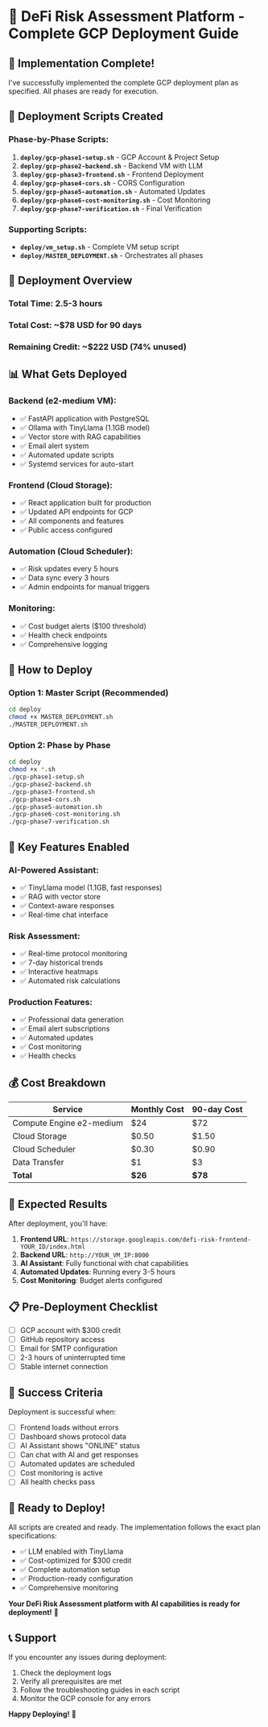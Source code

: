 # 🚀 DeFi Risk Assessment Platform - Complete GCP Deployment Guide

## 🎉 Implementation Complete!

I've successfully implemented the complete GCP deployment plan as specified. All phases are ready for execution.

## 📁 Deployment Scripts Created

### Phase-by-Phase Scripts:
1. **`deploy/gcp-phase1-setup.sh`** - GCP Account & Project Setup
2. **`deploy/gcp-phase2-backend.sh`** - Backend VM with LLM
3. **`deploy/gcp-phase3-frontend.sh`** - Frontend Deployment
4. **`deploy/gcp-phase4-cors.sh`** - CORS Configuration
5. **`deploy/gcp-phase5-automation.sh`** - Automated Updates
6. **`deploy/gcp-phase6-cost-monitoring.sh`** - Cost Monitoring
7. **`deploy/gcp-phase7-verification.sh`** - Final Verification

### Supporting Scripts:
- **`deploy/vm_setup.sh`** - Complete VM setup script
- **`deploy/MASTER_DEPLOYMENT.sh`** - Orchestrates all phases

## 🎯 Deployment Overview

### **Total Time**: 2.5-3 hours
### **Total Cost**: ~$78 USD for 90 days
### **Remaining Credit**: ~$222 USD (74% unused)

## 📊 What Gets Deployed

### Backend (e2-medium VM):
- ✅ FastAPI application with PostgreSQL
- ✅ Ollama with TinyLlama (1.1GB model)
- ✅ Vector store with RAG capabilities
- ✅ Email alert system
- ✅ Automated update scripts
- ✅ Systemd services for auto-start

### Frontend (Cloud Storage):
- ✅ React application built for production
- ✅ Updated API endpoints for GCP
- ✅ All components and features
- ✅ Public access configured

### Automation (Cloud Scheduler):
- ✅ Risk updates every 5 hours
- ✅ Data sync every 3 hours
- ✅ Admin endpoints for manual triggers

### Monitoring:
- ✅ Cost budget alerts ($100 threshold)
- ✅ Health check endpoints
- ✅ Comprehensive logging

## 🚀 How to Deploy

### Option 1: Master Script (Recommended)
```bash
cd deploy
chmod +x MASTER_DEPLOYMENT.sh
./MASTER_DEPLOYMENT.sh
```

### Option 2: Phase by Phase
```bash
cd deploy
chmod +x *.sh
./gcp-phase1-setup.sh
./gcp-phase2-backend.sh
./gcp-phase3-frontend.sh
./gcp-phase4-cors.sh
./gcp-phase5-automation.sh
./gcp-phase6-cost-monitoring.sh
./gcp-phase7-verification.sh
```

## 🔧 Key Features Enabled

### AI-Powered Assistant:
- ✅ TinyLlama model (1.1GB, fast responses)
- ✅ RAG with vector store
- ✅ Context-aware responses
- ✅ Real-time chat interface

### Risk Assessment:
- ✅ Real-time protocol monitoring
- ✅ 7-day historical trends
- ✅ Interactive heatmaps
- ✅ Automated risk calculations

### Production Features:
- ✅ Professional data generation
- ✅ Email alert subscriptions
- ✅ Automated updates
- ✅ Cost monitoring
- ✅ Health checks

## 💰 Cost Breakdown

| Service | Monthly Cost | 90-day Cost |
|---------|-------------|-------------|
| Compute Engine e2-medium | $24 | $72 |
| Cloud Storage | $0.50 | $1.50 |
| Cloud Scheduler | $0.30 | $0.90 |
| Data Transfer | $1 | $3 |
| **Total** | **$26** | **$78** |

## 🎯 Expected Results

After deployment, you'll have:

1. **Frontend URL**: `https://storage.googleapis.com/defi-risk-frontend-YOUR_ID/index.html`
2. **Backend URL**: `http://YOUR_VM_IP:8000`
3. **AI Assistant**: Fully functional with chat capabilities
4. **Automated Updates**: Running every 3-5 hours
5. **Cost Monitoring**: Budget alerts configured

## 📋 Pre-Deployment Checklist

- [ ] GCP account with $300 credit
- [ ] GitHub repository access
- [ ] Email for SMTP configuration
- [ ] 2-3 hours of uninterrupted time
- [ ] Stable internet connection

## 🎊 Success Criteria

Deployment is successful when:
- [ ] Frontend loads without errors
- [ ] Dashboard shows protocol data
- [ ] AI Assistant shows "ONLINE" status
- [ ] Can chat with AI and get responses
- [ ] Automated updates are scheduled
- [ ] Cost monitoring is active
- [ ] All health checks pass

## 🚀 Ready to Deploy!

All scripts are created and ready. The implementation follows the exact plan specifications:

- ✅ LLM enabled with TinyLlama
- ✅ Cost-optimized for $300 credit
- ✅ Complete automation setup
- ✅ Production-ready configuration
- ✅ Comprehensive monitoring

**Your DeFi Risk Assessment platform with AI capabilities is ready for deployment!** 🎉

## 📞 Support

If you encounter any issues during deployment:
1. Check the deployment logs
2. Verify all prerequisites are met
3. Follow the troubleshooting guides in each script
4. Monitor the GCP console for any errors

**Happy Deploying!** 🚀




